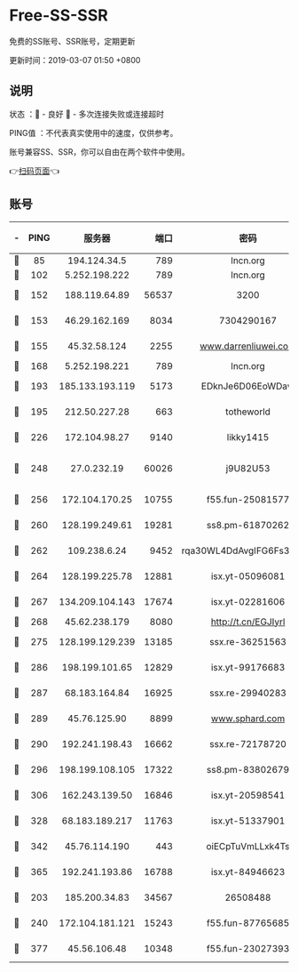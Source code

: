 # Free-SS-SSR

免费的SS账号、SSR账号，定期更新

更新时间：2019-03-07 01:50 +0800

## 说明

状态     ：🙂 - 良好 🙁 - 多次连接失败或连接超时

PING值   ：不代表真实使用中的速度，仅供参考。

账号兼容SS、SSR，你可以自由在两个软件中使用。

👉[扫码页面](https://liesauer.github.io/Free-SS-SSR/)👈

## 账号

|-|PING|服务器|端口|密码|加密方式|区域|
|:----:|:----:|:-----:|-----:|:----:|:----:|:----:|
|🙂|85|194.124.34.5|789|lncn.org|rc4|JP|
|🙂|102|5.252.198.222|789|lncn.org|rc4|JP|
|🙂|152|188.119.64.89|56537|3200|aes-256-cfb|RU|
|🙂|153|46.29.162.169|8034|7304290167|aes-256-cfb|RU|
|🙂|155|45.32.58.124|2255|www.darrenliuwei.com|aes-256-cfb|JP|
|🙂|168|5.252.198.221|789|lncn.org|rc4|JP|
|🙂|193|185.133.193.119|5173|EDknJe6D06EoWDaw|aes-256-cfb|US|
|🙂|195|212.50.227.28|663|totheworld|aes-256-cfb|US|
|🙂|226|172.104.98.27|9140|likky1415|aes-256-cfb|JP|
|🙂|248|27.0.232.19|60026|j9U82U53|xchacha20-ietf-poly1305|HK|
|🙂|256|172.104.170.25|10755|f55.fun-25081577|aes-256-cfb|SG|
|🙂|260|128.199.249.61|19281|ss8.pm-61870262|aes-256-cfb|SG|
|🙂|262|109.238.6.24|9452|rqa30WL4DdAvgIFG6Fs3znzTa|aes-256-cfb|FR|
|🙂|264|128.199.225.78|12881|isx.yt-05096081|aes-256-cfb|SG|
|🙂|267|134.209.104.143|17674|isx.yt-02281606|aes-256-cfb|SG|
|🙂|268|45.62.238.179|8080|http://t.cn/EGJIyrl|rc4-md5|CA|
|🙂|275|128.199.129.239|13185|ssx.re-36251563|aes-256-cfb|SG|
|🙂|286|198.199.101.65|12829|isx.yt-99176683|aes-256-cfb|US|
|🙂|287|68.183.164.84|16925|ssx.re-29940283|aes-256-cfb|US|
|🙂|289|45.76.125.90|8899|www.sphard.com|aes-256-cfb|AU|
|🙂|290|192.241.198.43|16662|ssx.re-72178720|aes-256-cfb|US|
|🙂|296|198.199.108.105|17322|ss8.pm-83802679|aes-256-cfb|US|
|🙂|306|162.243.139.50|16846|isx.yt-20598541|aes-256-cfb|US|
|🙂|328|68.183.189.217|11763|isx.yt-51337901|aes-256-cfb|SG|
|🙂|342|45.76.114.190|443|oiECpTuVmLLxk4Ts|aes-256-cfb|AU|
|🙂|365|192.241.193.86|16788|isx.yt-84946623|aes-256-cfb|US|
|🙂|203|185.200.34.83|34567|26508488|aes-256-cfb|US|
|🙂|240|172.104.181.121|15243|f55.fun-87765685|aes-256-cfb|SG|
|🙁|377|45.56.106.48|10348|f55.fun-23027393|aes-256-cfb|US|
